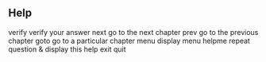 
## Help

verify <answer> verify your answer
next            go to the next chapter
prev            go to the previous chapter
goto <number>   go to a particular chapter
menu            display menu
helpme          repeat question & display this help
exit            quit
